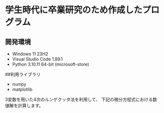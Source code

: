 # 学生時代に卒業研究のため作成したプログラム

## 開発環境
- Windows 11 23H2
- Visual Studio Code 1.89.1
- Python 3.10.11 64-bit (microsoft-store)

##利用ライブラリ
- numpy
- matplotlib

3変数を用いた4次のルンゲクッタ法を利用して、
下記の微分方程式における数値解を計算します。

